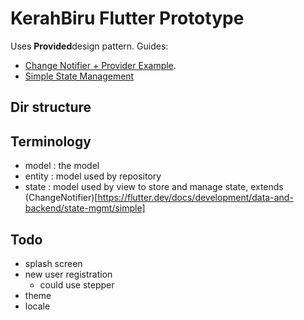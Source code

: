 # KerahBiru Flutter Prototype

Uses **Provided**design pattern. Guides:
- [Change Notifier + Provider Example](https://github.com/brianegan/flutter_architecture_samples).
- [Simple State Management](https://flutter.dev/docs/development/data-and-backend/state-mgmt/simple)

## Dir structure

## Terminology
- model : the model
- entity : model used by repository
- state :  model used by view to store and manage state, extends (ChangeNotifier)[https://flutter.dev/docs/development/data-and-backend/state-mgmt/simple]


## Todo
- splash screen
- new user registration
    - could use stepper
- theme
- locale
